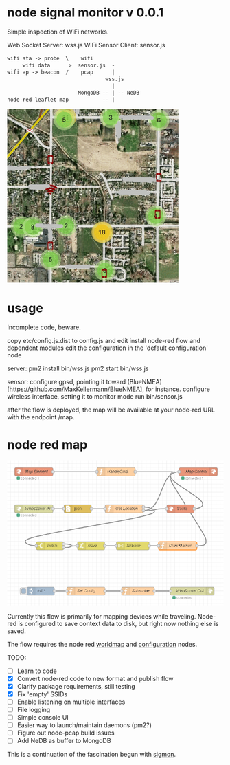 # node signal monitor v 0.0.1

Simple inspection of WiFi networks.

Web Socket Server: wss.js
WiFi Sensor Client: sensor.js


```text
wifi sta -> probe  \    wifi
     wifi data      >  sensor.js  -
wifi ap -> beacon  /    pcap      |
                                wss.js
                                  |
                       MongoDB -- | -- NeDB
node-red leaflet map           -- |
```

![wifi map](doc/wifimap.png)

# usage

Incomplete code, beware.


copy etc/config.js.dist to config.js and edit
install node-red flow and dependent modules
edit the configuration in the 'default configuration' node


server:
  pm2 install bin/wss.js
  pm2 start bin/wss.js


sensor:
  configure gpsd, pointing it toward (BlueNMEA)[https://github.com/MaxKellermann/BlueNMEA], for instance.
  configure wireless interface, setting it to monitor mode
  run bin/sensor.js


after the flow is deployed, the map will be available at your node-red URL with the endpoint /map.


# node red map

![wifi map](doc/sigmonmap-flow.png)

Currently this flow is primarily for mapping devices while traveling.
Node-red is configured to save context data to disk, but right now nothing else is saved.

The flow requires the node red [worldmap](https://www.npmjs.com/package/node-red-contrib-web-worldmap)
and [configuration](https://www.npmjs.com/package/node-red-contrib-config) nodes.

TODO:
- [ ] Learn to code
- [x] Convert node-red code to new format and publish flow
- [x] Clarify package requirements, still testing
- [x] Fix 'empty' SSIDs
- [ ] Enable listening on multiple interfaces
- [ ] File logging
- [ ] Simple console UI
- [ ] Easier way to launch/maintain daemons (pm2?)
- [ ] Figure out node-pcap build issues
- [ ] Add NeDB as buffer to MongoDB

This is a continuation of the fascination begun with [sigmon](http://github.com/terbo/sigmon).
